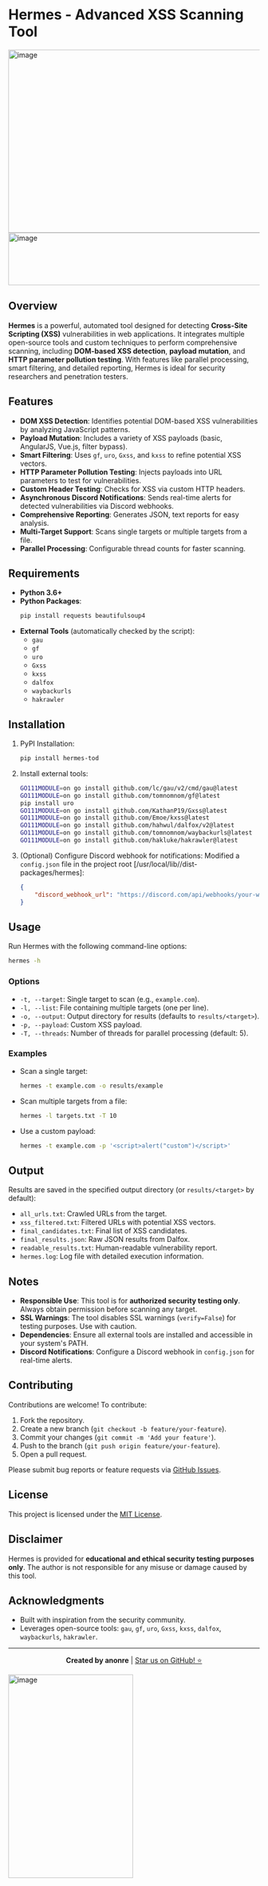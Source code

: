 # Hermes - Advanced XSS Scanning Tool

<img width="1159" height="366" alt="image" src="https://github.com/user-attachments/assets/3a5dbdc3-ab9f-4e46-b8fd-4c7f88c6cbc0" />
<img width="1893" height="105" alt="image" src="https://github.com/user-attachments/assets/465b0d2b-523a-4c83-868b-f5661b398db7" />


## Overview
**Hermes** is a powerful, automated tool designed for detecting **Cross-Site Scripting (XSS)** vulnerabilities in web applications. It integrates multiple open-source tools and custom techniques to perform comprehensive scanning, including **DOM-based XSS detection**, **payload mutation**, and **HTTP parameter pollution testing**. With features like parallel processing, smart filtering, and detailed reporting, Hermes is ideal for security researchers and penetration testers.

## Features
- **DOM XSS Detection**: Identifies potential DOM-based XSS vulnerabilities by analyzing JavaScript patterns.
- **Payload Mutation**: Includes a variety of XSS payloads (basic, AngularJS, Vue.js, filter bypass).
- **Smart Filtering**: Uses `gf`, `uro`, `Gxss`, and `kxss` to refine potential XSS vectors.
- **HTTP Parameter Pollution Testing**: Injects payloads into URL parameters to test for vulnerabilities.
- **Custom Header Testing**: Checks for XSS via custom HTTP headers.
- **Asynchronous Discord Notifications**: Sends real-time alerts for detected vulnerabilities via Discord webhooks.
- **Comprehensive Reporting**: Generates JSON, text reports for easy analysis.
- **Multi-Target Support**: Scans single targets or multiple targets from a file.
- **Parallel Processing**: Configurable thread counts for faster scanning.

## Requirements
- **Python 3.6+**
- **Python Packages**:
  ```bash
  pip install requests beautifulsoup4
  ```
- **External Tools** (automatically checked by the script):
  - `gau`
  - `gf`
  - `uro`
  - `Gxss`
  - `kxss`
  - `dalfox`
  - `waybackurls`
  - `hakrawler`

## Installation
1. PyPI Installation:
   ```bash
   pip install hermes-tod
   ```

2. Install external tools:
   ```bash
   GO111MODULE=on go install github.com/lc/gau/v2/cmd/gau@latest
   GO111MODULE=on go install github.com/tomnomnom/gf@latest
   pip install uro
   GO111MODULE=on go install github.com/KathanP19/Gxss@latest
   GO111MODULE=on go install github.com/Emoe/kxss@latest
   GO111MODULE=on go install github.com/hahwul/dalfox/v2@latest
   GO111MODULE=on go install github.com/tomnomnom/waybackurls@latest
   GO111MODULE=on go install github.com/hakluke/hakrawler@latest
   ```

3. (Optional) Configure Discord webhook for notifications:
   Modified a `config.json` file in the project root [/usr/local/lib/<python-version>/dist-packages/hermes]:
   ```json
   {
       "discord_webhook_url": "https://discord.com/api/webhooks/your-webhook-url"
   }
   ```

## Usage
Run Hermes with the following command-line options:

```bash
hermes -h
```

### Options
- `-t, --target`: Single target to scan (e.g., `example.com`).
- `-l, --list`: File containing multiple targets (one per line).
- `-o, --output`: Output directory for results (defaults to `results/<target>`).
- `-p, --payload`: Custom XSS payload.
- `-T, --threads`: Number of threads for parallel processing (default: 5).

### Examples
- Scan a single target:
  ```bash
  hermes -t example.com -o results/example
  ```

- Scan multiple targets from a file:
  ```bash
  hermes -l targets.txt -T 10
  ```

- Use a custom payload:
  ```bash
  hermes -t example.com -p '<script>alert("custom")</script>'
  ```

## Output
Results are saved in the specified output directory (or `results/<target>` by default):
- `all_urls.txt`: Crawled URLs from the target.
- `xss_filtered.txt`: Filtered URLs with potential XSS vectors.
- `final_candidates.txt`: Final list of XSS candidates.
- `final_results.json`: Raw JSON results from Dalfox.
- `readable_results.txt`: Human-readable vulnerability report.
- `hermes.log`: Log file with detailed execution information.

## Notes
- **Responsible Use**: This tool is for **authorized security testing only**. Always obtain permission before scanning any target.
- **SSL Warnings**: The tool disables SSL warnings (`verify=False`) for testing purposes. Use with caution.
- **Dependencies**: Ensure all external tools are installed and accessible in your system's PATH.
- **Discord Notifications**: Configure a Discord webhook in `config.json` for real-time alerts.

## Contributing
Contributions are welcome! To contribute:
1. Fork the repository.
2. Create a new branch (`git checkout -b feature/your-feature`).
3. Commit your changes (`git commit -m 'Add your feature'`).
4. Push to the branch (`git push origin feature/your-feature`).
5. Open a pull request.

Please submit bug reports or feature requests via [GitHub Issues](https://github.com/anonre/hermes/issues).

## License
This project is licensed under the [MIT License](LICENSE).

## Disclaimer
Hermes is provided for **educational and ethical security testing purposes only**. The author is not responsible for any misuse or damage caused by this tool.

## Acknowledgments
- Built with inspiration from the security community.
- Leverages open-source tools: `gau`, `gf`, `uro`, `Gxss`, `kxss`, `dalfox`, `waybackurls`, `hakrawler`.

---

<p align="center">
  <strong>Created by anonre</strong> | <a href="https://github.com/anonre/hermes">Star us on GitHub! ⭐</a>
</p>

<img width="250" height="407" alt="image" src="https://github.com/user-attachments/assets/64be4f47-aeee-4279-942b-89208a42898b" />
